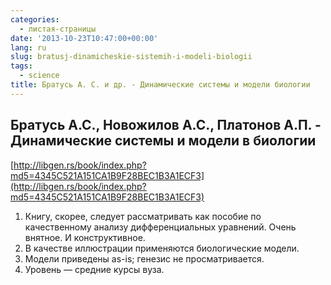 ```yaml
---
categories:
  - листая-страницы
date: '2013-10-23T10:47:00+00:00'
lang: ru
slug: bratusj-dinamicheskie-sistemih-i-modeli-biologii
tags:
  - science
title: Братусь А. С. и др. - Динамические системы и модели биологии
---
```





## Братусь А.С., Новожилов А.С., Платонов А.П. - Динамические системы и модели в биологии

[http://libgen.rs/book/index.php?md5=4345C521A151CA1B9F28BEC1B3A1ECF3](http://libgen.rs/book/index.php?md5=4345C521A151CA1B9F28BEC1B3A1ECF3)

1. Книгу, скорее, следует рассматривать как пособие по качественному анализу дифференциальных уравнений. Очень внятное. И конструктивное.
2. В качестве иллюстрации применяются биологические модели.
3. Модели приведены as-is; генезис не просматривается.
4. Уровень — средние курсы вуза.
